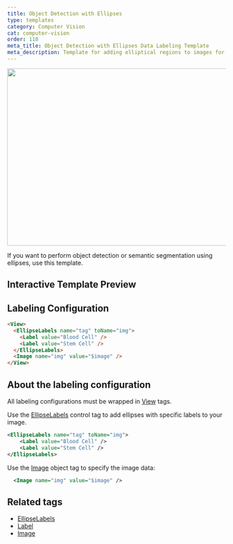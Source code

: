 ```yaml
---
title: Object Detection with Ellipses
type: templates
category: Computer Vision
cat: computer-vision
order: 110
meta_title: Object Detection with Ellipses Data Labeling Template
meta_description: Template for adding elliptical regions to images for object detection and segmentation use cases with Siali Label for your machine learning and data science projects.
---
```


<img src="/images/templates-misc/object-detection-ellipses.png" alt="" class="gif-border" width="600px" height="408px" />

If you want to perform object detection or semantic segmentation using ellipses, use this template.

## Interactive Template Preview

<div id="main-preview"></div>

## Labeling Configuration 

```html
<View>
  <EllipseLabels name="tag" toName="img">
    <Label value="Blood Cell" />
    <Label value="Stem Cell" />
  </EllipseLabels>
  <Image name="img" value="$image" />
</View>
```

## About the labeling configuration

All labeling configurations must be wrapped in [View](/tags/view.html) tags.

Use the [EllipseLabels](/tags/ellipselabels.html) control tag to add ellipses with specific labels to your image.
```xml
<EllipseLabels name="tag" toName="img">
    <Label value="Blood Cell" />
    <Label value="Stem Cell" />
</EllipseLabels>
```

Use the [Image](/tags/image.html) object tag to specify the image data:
```xml
  <Image name="img" value="$image" />
```

## Related tags

- [EllipseLabels](/tags/ellipselabels.html)
- [Label](/tags/label.html)
- [Image](/tags/image.html)